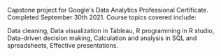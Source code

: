 Capstone project for Google's Data Analytics Professional Certificate. Completed
September 30th 2021. Course topics covered include:

Data cleaning, 
Data visualization in Tableau, 
R programming in R studio, 
Data-driven decision making, 
Calculation and analysis in SQL and spreadsheets, 
Effective presentations.
